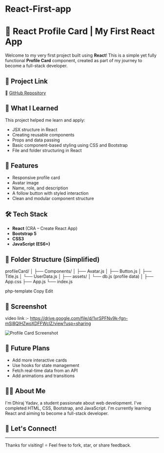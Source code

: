 # React-First-app
# 🌟 React Profile Card | My First React App

Welcome to my very first project built using **React**! This is a simple yet fully functional **Profile Card** component, created as part of my journey to become a full-stack developer.

## 🚀 Project Link

🔗 [GitHub Repository](https://github.com/Dhiraj-1418/React-First-app/tree/main/profileCard)

## 📌 What I Learned

This project helped me learn and apply:

- JSX structure in React
- Creating reusable components
- Props and data passing
- Basic component-based styling using CSS and Bootstrap
- File and folder structuring in React

## 🧩 Features

- Responsive profile card
- Avatar image
- Name, role, and description
- A follow button with styled interaction
- Clean and modular component structure

## 🛠️ Tech Stack

- **React** (CRA – Create React App)
- **Bootstrap 5**
- **CSS3**
- **JavaScript (ES6+)**

## 📂 Folder Structure (Simplified)

profileCard/
│
├── Components/
│ ├── Avatar.js
│ ├── Button.js
│ ├── Title.js
│ └── UserData.js
│
├── assets/
│ └── db.js (profile data)
│
├── App.css
├── App.js
└── index.js

php-template
Copy
Edit

## 📸 Screenshot

video link :- https://drive.google.com/file/d/1vrSPFNv9k-fgn-mSl8QIHZwoXDFFWclZ/view?usp=sharing

![Profile Card Screenshot](../assets/profile-card-screenshot.png) <!-- Replace with your actual image path or link -->

## 🎯 Future Plans

- Add more interactive cards
- Use hooks for state management
- Fetch real-time data from an API
- Add animations and transitions

## 🙋‍♂️ About Me

I'm Dhiraj Yadav, a student passionate about web development. I've completed HTML, CSS, Bootstrap, and JavaScript. I'm currently learning React and aiming to become a full-stack developer.

## 🤝 Let's Connect!

---

Thanks for visiting! ⭐ Feel free to fork, star, or share feedback.

